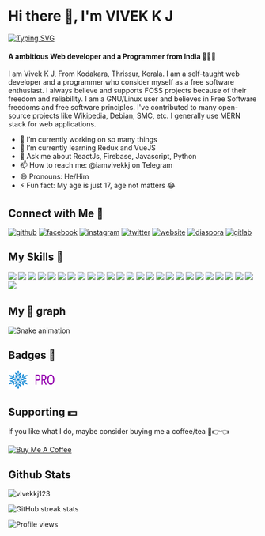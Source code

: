 # Hi there 👋, I'm VIVEK K J

[![Typing SVG](https://readme-typing-svg.herokuapp.com?font=Goblin+One&color=00FF00&width=600&lines=I'm+a+Full-Stack+Web+Developer;I'm++a+Web+Designer;I'm+a+Opensource+Contributor;I'm+a+Programmer)](https://git.io/typing-svg)

#### A ambitious Web developer and a Programmer from India 👩🏻‍💻 

I am Vivek K J, From Kodakara, Thrissur, Kerala. I am a self-taught web developer and a programmer who consider myself as a free software enthusiast. I always believe and supports FOSS projects because of their freedom and reliability. I am a GNU/Linux user and believes in Free Software freedoms and free software principles. I've contributed to many open-source projects like Wikipedia, Debian, SMC, etc. I generally use MERN stack for web applications.

- 🔭 I’m currently working on so many things
- 🌱 I’m currently learning Redux and VueJS
- 💬 Ask me about ReactJs, Firebase, Javascript, Python
- 📫 How to reach me: @iamvivekkj on Telegram
- 😄 Pronouns: He/Him
- ⚡ Fun fact: My age is just 17, age not matters 😂

## Connect with Me 🔗

[<img src='https://cdn.jsdelivr.net/npm/simple-icons@3.0.1/icons/github.svg' alt='github' height='40'>](https://github.com/vivekkj123) [<img src='https://cdn.jsdelivr.net/npm/simple-icons@3.0.1/icons/facebook.svg' alt='facebook' height='40'>](https://www.facebook.com/iamvivekkj) [<img src='https://cdn.jsdelivr.net/npm/simple-icons@3.0.1/icons/instagram.svg' alt='instagram' height='40'>](https://www.instagram.com/iamvivekkj/) [<img src='https://cdn.jsdelivr.net/npm/simple-icons@3.0.1/icons/twitter.svg' alt='twitter' height='40'>](https://twitter.com/iamvivekkj) [<img src='https://cdn.jsdelivr.net/npm/simple-icons@3.0.1/icons/icloud.svg' alt='website' height='40'>](https://www.vivekkj.me) [<img src='https://cdn.jsdelivr.net/npm/simple-icons@3.0.1/icons/diaspora.svg' alt='diaspora' height='40'>](https://diasp.in/people/c4e6c5c034b60139369b28a1590f75bc) [<img src='https://cdn.jsdelivr.net/npm/simple-icons@3.0.1/icons/gitlab.svg' alt='gitlab' height='40'>](https://www.gitlab.com/vivekkj)

## My Skills 🚀

![](https://img.shields.io/badge/Linux-FCC624?style=for-the-badge&logo=linux&logoColor=black)
![](https://img.shields.io/badge/Ubuntu-E95420?style=for-the-badge&logo=ubuntu&logoColor=white)
![](https://img.shields.io/badge/Debian-A81D33?style=for-the-badge&logo=debian&logoColor=white)
![](https://img.shields.io/badge/Git-F05032?style=for-the-badge&logo=git&logoColor=white)
![](https://img.shields.io/badge/Visual_Studio_Code-0078D4?style=for-the-badge&logo=visual%20studio%20code&logoColor=white)
![](https://img.shields.io/badge/HTML5-E34F26?style=for-the-badge&logo=html5&logoColor=white)
![](https://img.shields.io/badge/CSS3-1572B6?style=for-the-badge&logo=css3&logoColor=white)
![](https://img.shields.io/badge/JavaScript-F7DF1E?style=for-the-badge&logo=javascript&logoColor=black)
![](https://img.shields.io/badge/Node.js-43853D?style=for-the-badge&logo=node.js&logoColor=white)
![](https://img.shields.io/badge/Express.js-404D59?style=for-the-badge)
![](https://img.shields.io/badge/React-20232A?style=for-the-badge&logo=react&logoColor=61DAFB)
![](https://img.shields.io/badge/React_Router-CA4245?style=for-the-badge&logo=react-router&logoColor=white)
![](https://img.shields.io/badge/Vue.js-35495E?style=for-the-badge&logo=vue.js&logoColor=4FC08D)
![](https://img.shields.io/badge/Redux-593D88?style=for-the-badge&logo=redux&logoColor=white)
![](https://img.shields.io/badge/Material--UI-0081CB?style=for-the-badge&logo=material-ui&logoColor=white)
![](https://img.shields.io/badge/MongoDB-4EA94B?style=for-the-badge&logo=mongodb&logoColor=white)
![](https://img.shields.io/badge/Bootstrap-563D7C?style=for-the-badge&logo=bootstrap&logoColor=white)
![](https://img.shields.io/badge/firebase-ffca28?style=for-the-badge&logo=firebase&logoColor=black)
![](https://img.shields.io/badge/Heroku-430098?style=for-the-badge&logo=heroku&logoColor=white)
![](https://img.shields.io/badge/figma-0AC97F?style=for-the-badge&logo=figma&logoColor=white)
![](https://img.shields.io/badge/Netlify-00C7B7?style=for-the-badge&logo=netlify&logoColor=white)
![](https://img.shields.io/badge/Markdown-000000?style=for-the-badge&logo=markdown&logoColor=white)
![](https://img.shields.io/badge/Nginx-009639?style=for-the-badge&logo=nginx&logoColor=white)
![](https://img.shields.io/badge/Python-14354C?style=for-the-badge&logo=python&logoColor=white)
![](https://img.shields.io/badge/C%2B%2B-00599C?style=for-the-badge&logo=c%2B%2B&logoColor=white)
![](https://img.shields.io/badge/Inkscape-000000?style=for-the-badge&logo=Inkscape&logoColor=white)
## My 🐍 graph
![Snake animation](https://raw.githubusercontent.com/vivekkj123/vivekkj123/out/dist/github-contribution-grid-snake.svg)
## Badges 📛

<a href='https://archiveprogram.github.com/'><img src='https://raw.githubusercontent.com/acervenky/animated-github-badges/master/assets/acbadge.gif' width='40' height='40'></a> <a href='https://github.com/pricing'><img src='https://raw.githubusercontent.com/acervenky/animated-github-badges/master/assets/pro.gif' width='40' height='40'></a>

## Supporting 💵

If you like what I do, maybe consider buying me a coffee/tea 🥺👉👈

<a href="https://www.buymeacoffee.com/vivekkj" target="_blank"><img src="https://cdn.buymeacoffee.com/buttons/v2/default-red.png" alt="Buy Me A Coffee" width="150" ></a>

## Github Stats 

<img src="https://github-readme-stats.vercel.app/api?username=vivekkj123&show_icons=true&theme=gotham" alt="vivekkj123" />

![GitHub streak stats](https://github-readme-streak-stats.herokuapp.com/?user=vivekkj123)

![Profile views](https://gpvc.arturio.dev/vivekkj123)
